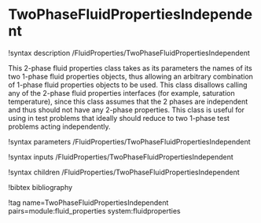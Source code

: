 # TwoPhaseFluidPropertiesIndependent

!syntax description /FluidProperties/TwoPhaseFluidPropertiesIndependent

This 2-phase fluid properties class takes as its parameters the names of its
two 1-phase fluid properties objects, thus allowing an arbitrary combination of
1-phase fluid properties objects to be used. This class disallows calling any
of the 2-phase fluid properties interfaces (for example, saturation temperature),
since this class assumes that the 2 phases are independent and thus should
not have any 2-phase properties. This class is useful for using in test problems
that ideally should reduce to two 1-phase test problems acting independently.

!syntax parameters /FluidProperties/TwoPhaseFluidPropertiesIndependent

!syntax inputs /FluidProperties/TwoPhaseFluidPropertiesIndependent

!syntax children /FluidProperties/TwoPhaseFluidPropertiesIndependent

!bibtex bibliography

!tag name=TwoPhaseFluidPropertiesIndependent pairs=module:fluid_properties system:fluidproperties

